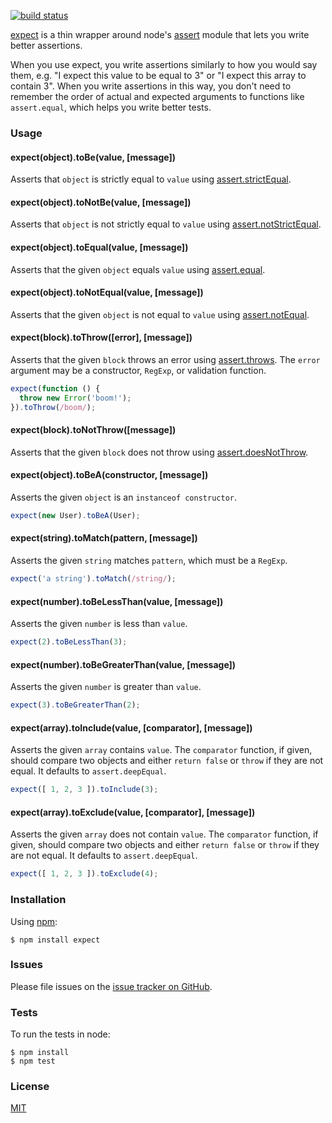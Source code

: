 [![build status](https://secure.travis-ci.org/mjackson/expect.png)](http://travis-ci.org/mjackson/expect)

[expect](https://github.com/mjackson/expect) is a thin wrapper around node's [assert](http://nodejs.org/api/assert.html) module that lets you write better assertions.

When you use expect, you write assertions similarly to how you would say them, e.g. "I expect this value to be equal to 3" or "I expect this array to contain 3". When you write assertions in this way, you don't need to remember the order of actual and expected arguments to functions like `assert.equal`, which helps you write better tests.

### Usage

#### expect(object).toBe(value, [message])

Asserts that `object` is strictly equal to `value` using [assert.strictEqual](http://nodejs.org/api/assert.html#assert_assert_strictequal_actual_expected_message).

#### expect(object).toNotBe(value, [message])

Asserts that `object` is not strictly equal to `value` using [assert.notStrictEqual](http://nodejs.org/api/assert.html#assert_assert_notstrictequal_actual_expected_message).

#### expect(object).toEqual(value, [message])

Asserts that the given `object` equals `value` using [assert.equal](http://nodejs.org/api/assert.html#assert_assert_equal_actual_expected_message).

#### expect(object).toNotEqual(value, [message])

Asserts that the given `object` is not equal to `value` using [assert.notEqual](http://nodejs.org/api/assert.html#assert_assert_notequal_actual_expected_message).

#### expect(block).toThrow([error], [message])

Asserts that the given `block` throws an error using [assert.throws](http://nodejs.org/api/assert.html#assert_assert_throws_block_error_message). The `error` argument may be a constructor, `RegExp`, or validation function.

```js
expect(function () {
  throw new Error('boom!');
}).toThrow(/boom/);
```

#### expect(block).toNotThrow([message])

Asserts that the given `block` does not throw using [assert.doesNotThrow](http://nodejs.org/api/assert.html#assert_assert_doesnotthrow_block_message).

#### expect(object).toBeA(constructor, [message])

Asserts the given `object` is an `instanceof constructor`.

```js
expect(new User).toBeA(User);
```

#### expect(string).toMatch(pattern, [message])

Asserts the given `string` matches `pattern`, which must be a `RegExp`.

```js
expect('a string').toMatch(/string/);
```

#### expect(number).toBeLessThan(value, [message])

Asserts the given `number` is less than `value`.

```js
expect(2).toBeLessThan(3);
```

#### expect(number).toBeGreaterThan(value, [message])

Asserts the given `number` is greater than `value`.

```js
expect(3).toBeGreaterThan(2);
```

#### expect(array).toInclude(value, [comparator], [message])

Asserts the given `array` contains `value`. The `comparator` function, if given, should compare two objects and either `return false` or `throw` if they are not equal. It defaults to `assert.deepEqual`.

```js
expect([ 1, 2, 3 ]).toInclude(3);
```

#### expect(array).toExclude(value, [comparator], [message])

Asserts the given `array` does not contain `value`. The `comparator` function, if given, should compare two objects and either `return false` or `throw` if they are not equal. It defaults to `assert.deepEqual`.

```js
expect([ 1, 2, 3 ]).toExclude(4);
```

### Installation

Using [npm](https://www.npmjs.org/):

    $ npm install expect

### Issues

Please file issues on the [issue tracker on GitHub](https://github.com/mjackson/expect/issues).

### Tests

To run the tests in node:

    $ npm install
    $ npm test

### License

[MIT](http://opensource.org/licenses/MIT)
